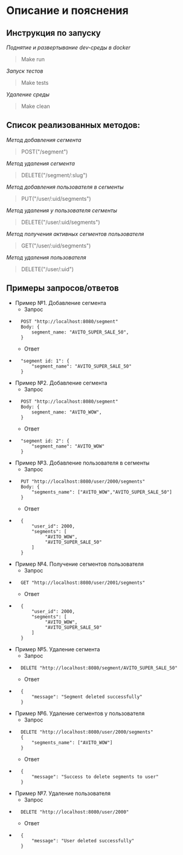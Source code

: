 # Описание и пояснения
## Инструкция по запуску
*Поднятие и развертывание dev-среды в docker*
>Make run

*Запуск тестов*
>Make tests

*Удаление среды*
>Make сlean

## Список реализованных методов:

*Метод добавления сегмента*
>POST("/segment")

*Метод удаления сегмента*
>DELETE("/segment/:slug")

*Метод добавления пользователя в сегменты*
>PUT("/user/:uid/segments")

*Метод удаления у пользователя сегменты*
>DELETE("/user/:uid/segments")

*Метод получения активных сегментов пользователя*
>GET("/user/:uid/segments")

*Метод удаления пользователя*
>DELETE("/user/:uid")

## Примеры запросов/ответов
-   Пример №1. Добавление сегмента
    - Запрос
*       POST "http://localhost:8080/segment"  
        Body: {  
            segment_name: "AVITO_SUPER_SALE_50",  
        }

    - Ответ 
*       "segment id: 1": {  
            "segment_name": "AVITO_SUPER_SALE_50"  
        }
- Пример №2. Добавление сегмента
    - Запрос
*       POST "http://localhost:8080/segment"  
        Body: {  
            segment_name: "AVITO_WOW",  
        }

    - Ответ
*       "segment id: 2": {  
            "segment_name": "AVITO_WOW"  
        }
- Пример №3. Добавление пользователя в сегменты
    - Запрос
*       PUT "http://localhost:8080/user/2000/segments"
        Body: {
            "segments_name": ["AVITO_WOW","AVITO_SUPER_SALE_50"]
        }

    - Ответ
*       {
            "user_id": 2000,
            "segments": [
                 "AVITO_WOW",
                 "AVITO_SUPER_SALE_50"
            ]
        }
- Пример №4. Получение сегментов пользователя
    - Запрос
*       GET "http://localhost:8080/user/2001/segments"

    - Ответ
*       {
            "user_id": 2000,
            "segments": [
                 "AVITO_WOW",
                 "AVITO_SUPER_SALE_50"
            ]
        }
- Пример №5. Удаление сегмента
    - Запрос
*       DELETE "http://localhost:8080/segment/AVITO_SUPER_SALE_50"

    - Ответ
*       {
            "message": "Segment deleted successfully"
        }
- Пример №6. Удаление сегментов у пользователя
    - Запрос
*       DELETE "http://localhost:8080/user/2000/segments"
        {
            "segments_name": ["AVITO_WOW"]
        }
    - Ответ
*       {
            "message": "Success to delete segments to user"
        }
- Пример №7. Удаление пользователя
    - Запрос
*       DELETE "http://localhost:8080/user/2000"

    - Ответ
*       {
            "message": "User deleted successfully"
        }
